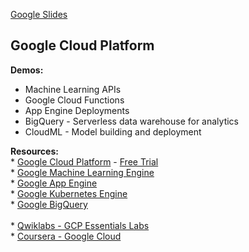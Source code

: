 
[Google Slides](https://docs.google.com/presentation/d/1avRm-Ezi4Zj4GiAMR55OgfWN13C7pnvWy6Ck4kya7zQ/edit#slide=id.p2)

## Google Cloud Platform

**Demos:**

* Machine Learning APIs
* Google Cloud Functions
* App Engine Deployments
* BigQuery - Serverless data warehouse for analytics
* CloudML - Model building and deployment

**Resources:**
<br>* [Google Cloud Platform](https://console.cloud.google.com/) - [Free Trial](https://console.cloud.google.com/freetrial)
<br>* [Google Machine Learning Engine](https://cloud.google.com/ml-engine/docs/)
<br>* [Google App Engine](https://cloud.google.com/appengine/)
<br>* [Google Kubernetes Engine](https://cloud.google.com/kubernetes-engine/)
<br>* [Google BigQuery](https://cloud.google.com/bigquery/docs/)
<br>
<br>* [Qwiklabs - GCP Essentials Labs](https://www.qwiklabs.com/quests/23?locale=en)
<br>* [Coursera - Google Cloud](https://www.coursera.org/googlecloud)
